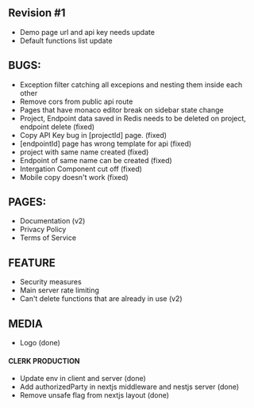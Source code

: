 ## Revision #1

- Demo page url and api key needs update
- Default functions list update

## BUGS:

- Exception filter catching all excepions and nesting them inside each other
- Remove cors from public api route
- Pages that have monaco editor break on sidebar state change
- Project, Endpoint data saved in Redis needs to be deleted on project, endpoint delete (fixed)
- Copy API Key bug in [projectId] page. (fixed)
- [endpointId] page has wrong template for api (fixed)
- project with same name created (fixed)
- Endpoint of same name can be created (fixed)
- Intergation Component cut off (fixed)
- Mobile copy doesn't work (fixed)

## PAGES:

- Documentation (v2)
- Privacy Policy
- Terms of Service

## FEATURE

- Security measures
- Main server rate limiting
- Can't delete functions that are already in use (v2)

## MEDIA

- Logo (done)

#### CLERK PRODUCTION

- Update env in client and server (done)
- Add authorizedParty in nextjs middleware and nestjs server (done)
- Remove unsafe flag from nextjs layout (done)
